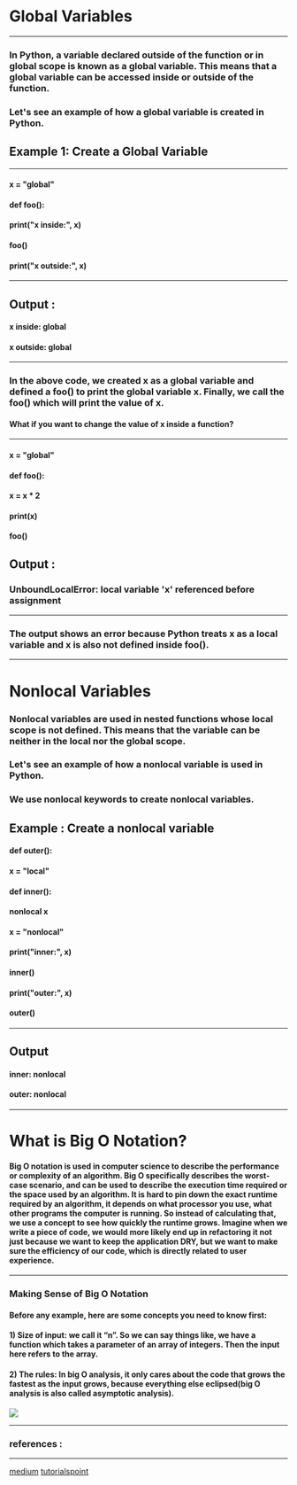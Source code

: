 # Global Variables
---
### In Python, a variable declared outside of the function or in global scope is known as a global variable. This means that a global variable can be accessed inside or outside of the function.

### Let's see an example of how a global variable is created in Python.

## Example 1: Create a Global Variable
---
#### x = "global"

#### def foo():
####     print("x inside:", x)


#### foo()
#### print("x outside:", x)
---
## Output :

#### x inside: global
#### x outside: global
--- 

### In the above code, we created x as a global variable and defined a foo() to print the global variable x. Finally, we call the foo() which will print the value of x.

#### What if you want to change the value of x inside a function?
---
#### x = "global"

#### def foo():
####    x = x * 2
####    print(x)

#### foo()
## Output :

### UnboundLocalError: local variable 'x' referenced before assignment

---

### The output shows an error because Python treats x as a local variable and x is also not defined inside foo().

---

# Nonlocal Variables

### Nonlocal variables are used in nested functions whose local scope is not defined. This means that the variable can be neither in the local nor the global scope.

### Let's see an example of how a nonlocal variable is used in Python.

### We use nonlocal keywords to create nonlocal variables.

## Example : Create a nonlocal variable

#### def outer():
####    x = "local"

####    def inner():
####        nonlocal x
####       x = "nonlocal"
####        print("inner:", x)

####    inner()
####    print("outer:", x)


#### outer()
---
## Output

#### inner: nonlocal
#### outer: nonlocal
---

# What is Big O Notation?
#### Big O notation is used in computer science to describe the performance or complexity of an algorithm. Big O specifically describes the worst-case scenario, and can be used to describe the execution time required or the space used by an algorithm. It is hard to pin down the exact runtime required by an algorithm, it depends on what processor you use, what other programs the computer is running. So instead of calculating that, we use a concept to see how quickly the runtime grows. Imagine when we write a piece of code, we would more likely end up in refactoring it not just because we want to keep the application DRY, but we want to make sure the efficiency of our code, which is directly related to user experience.
---

### Making Sense of Big O Notation
#### Before any example, here are some concepts you need to know first:
#### 1) Size of input: we call it “n”. So we can say things like, we have a function which takes a parameter of an array of integers. Then the input here refers to the array.
#### 2) The rules: In big O analysis, it only cares about the code that grows the fastest as the input grows, because everything else eclipsed(big O analysis is also called asymptotic analysis).

![](https://miro.medium.com/max/1400/1*Uzrw9faXdYgg20I6NjUTBw.png)


---
### references :
---
[medium](https://medium.com)
[tutorialspoint](https://www.tutorialspoint.com)
